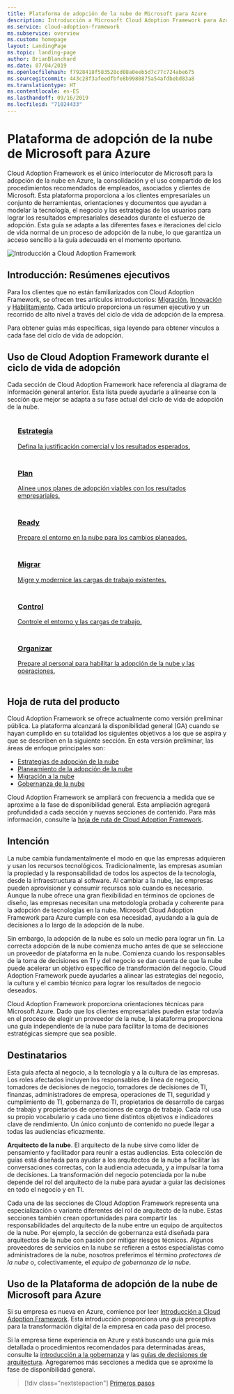 ```yaml
---
title: Plataforma de adopción de la nube de Microsoft para Azure
description: Introducción a Microsoft Cloud Adoption Framework para Azure.
ms.service: cloud-adoption-framework
ms.subservice: overview
ms.custom: homepage
layout: LandingPage
ms.topic: landing-page
author: BrianBlanchard
ms.date: 07/04/2019
ms.openlocfilehash: f7928418f583528cd08a0eeb5d7c77c724abe675
ms.sourcegitcommit: 443c28f3afeedfbfe8b9980875a54afdbebd83a8
ms.translationtype: HT
ms.contentlocale: es-ES
ms.lasthandoff: 09/16/2019
ms.locfileid: "71024433"
---
```

# <a name="microsoft-cloud-adoption-framework-for-azure"></a>Plataforma de adopción de la nube de Microsoft para Azure

Cloud Adoption Framework es el único interlocutor de Microsoft para la adopción de la nube en Azure, la consolidación y el uso compartido de los procedimientos recomendados de empleados, asociados y clientes de Microsoft. Esta plataforma proporciona a los clientes empresariales un conjunto de herramientas, orientaciones y documentos que ayudan a modelar la tecnología, el negocio y las estrategias de los usuarios para lograr los resultados empresariales deseados durante el esfuerzo de adopción. Esta guía se adapta a las diferentes fases e iteraciones del ciclo de vida normal de un proceso de adopción de la nube, lo que garantiza un acceso sencillo a la guía adecuada en el momento oportuno.

![Introducción a Cloud Adoption Framework](./_images/caf-overview.png)

## <a name="getting-started-executive-summaries"></a>Introducción: Resúmenes ejecutivos

Para los clientes que no están familiarizados con Cloud Adoption Framework, se ofrecen tres artículos introductorios: [Migración](./getting-started/migrate.md), [Innovación](./getting-started/innovate.md) y [Habilitamiento](./getting-started/enable.md). Cada artículo proporciona un resumen ejecutivo y un recorrido de alto nivel a través del ciclo de vida de adopción de la empresa.

Para obtener guías más específicas, siga leyendo para obtener vínculos a cada fase del ciclo de vida de adopción.

## <a name="use-the-cloud-adoption-framework-throughout-the-adoption-lifecycle"></a>Uso de Cloud Adoption Framework durante el ciclo de vida de adopción

Cada sección de Cloud Adoption Framework hace referencia al diagrama de información general anterior. Esta lista puede ayudarle a alinearse con la sección que mejor se adapta a su fase actual del ciclo de vida de adopción de la nube.

<!-- markdownlint-disable MD033 -->

<ul class="panelContent cardsF">
    <li style="display: flex; flex-direction: column;">
        <a href="./strategy/index.md">
            <div class="cardSize">
                <div class="cardPadding" style="padding-bottom:10px;">
                    <div class="card" style="padding-bottom:10px;">
                        <div class="cardImageOuter">
                            <div class="cardImage">
                                <img alt="" src="./_images/caf-strategy.png" data-linktype="external">
                            </div>
                        </div>
                        <div class="cardText" style="padding-left:0px;">
                            <h3>Estrategia</h3>
Defina la justificación comercial y los resultados esperados.
                        </div>
                    </div>
                </div>
            </div>
        </a>
    </li>
    <li style="display: flex; flex-direction: column;">
        <a href="./plan/index.md">
            <div class="cardSize">
                <div class="cardPadding" style="padding-bottom:10px;">
                    <div class="card" style="padding-bottom:10px;">
                        <div class="cardImageOuter">
                            <div class="cardImage">
                                <img alt="" src="./_images/caf-plan.png" data-linktype="external">
                            </div>
                        </div>
                        <div class="cardText" style="padding-left:0px;">
                            <h3>Plan</h3>
Alinee unos planes de adopción viables con los resultados empresariales.
                        </div>
                    </div>
                </div>
            </div>
        </a>
    </li>
    <li style="display: flex; flex-direction: column;">
        <a href="./ready/index.md">
            <div class="cardSize">
                <div class="cardPadding" style="padding-bottom:10px;">
                    <div class="card" style="padding-bottom:10px;">
                        <div class="cardImageOuter">
                            <div class="cardImage">
                                <img alt="" src="./_images/caf-ready.png" data-linktype="external">
                            </div>
                        </div>
                        <div class="cardText" style="padding-left:0px;">
                            <h3>Ready</h3>
Prepare el entorno en la nube para los cambios planeados.
                        </div>
                    </div>
                </div>
            </div>
        </a>
    </li>
    <li style="display: flex; flex-direction: column;">
        <a href="./migrate/index.md">
            <div class="cardSize">
                <div class="cardPadding" style="padding-bottom:10px;">
                    <div class="card" style="padding-bottom:10px;">
                        <div class="cardImageOuter">
                            <div class="cardImage">
                                <img alt="" src="./_images/caf-adopt.png" data-linktype="external">
                            </div>
                        </div>
                        <div class="cardText" style="padding-left:0px;">
                            <h3>Migrar</h3>
Migre y modernice las cargas de trabajo existentes.
                        </div>
                    </div>
                </div>
            </div>
        </a>
    </li>
    <li style="display: flex; flex-direction: column;">
        <a href="./govern/index.md">
            <div class="cardSize">
                <div class="cardPadding" style="padding-bottom:10px;">
                    <div class="card" style="padding-bottom:10px;">
                        <div class="cardImageOuter">
                            <div class="cardImage">
                                <img alt="" src="./_images/caf-govern.png" data-linktype="external">
                            </div>
                        </div>
                        <div class="cardText" style="padding-left:0px;">
                            <h3>Control</h3>
Controle el entorno y las cargas de trabajo.
                        </div>
                    </div>
                </div>
            </div>
        </a>
    </li>
    <li style="display: flex; flex-direction: column;">
        <a href="./organize/index.md">
            <div class="cardSize">
                <div class="cardPadding" style="padding-bottom:10px;">
                    <div class="card" style="padding-bottom:10px;">
                        <div class="cardImageOuter">
                            <div class="cardImage">
                                <img alt="" src="./_images/caf-manage.png" data-linktype="external">
                            </div>
                        </div>
                        <div class="cardText" style="padding-left:0px;">
                            <h3>Organizar</h3>
Prepare al personal para habilitar la adopción de la nube y las operaciones.
                        </div>
                    </div>
                </div>
            </div>
        </a>
    </li>
</ul>

## <a name="product-roadmap"></a>Hoja de ruta del producto

Cloud Adoption Framework se ofrece actualmente como versión preliminar pública. La plataforma alcanzará la disponibilidad general (GA) cuando se hayan cumplido en su totalidad los siguientes objetivos a los que se aspira y que se describen en la siguiente sección. En esta versión preliminar, las áreas de enfoque principales son:

- [Estrategias de adopción de la nube](./strategy/index.md)
- [Planeamiento de la adopción de la nube](./plan/index.md)
- [Migración a la nube](./migrate/index.md)
- [Gobernanza de la nube](./govern/guides/index.md)

Cloud Adoption Framework se ampliará con frecuencia a medida que se aproxime a la fase de disponibilidad general. Esta ampliación agregará profundidad a cada sección y nuevas secciones de contenido. Para más información, consulte la [hoja de ruta de Cloud Adoption Framework](./reference/roadmap.md).

## <a name="intent"></a>Intención

La nube cambia fundamentalmente el modo en que las empresas adquieren y usan los recursos tecnológicos. Tradicionalmente, las empresas asumían la propiedad y la responsabilidad de todos los aspectos de la tecnología, desde la infraestructura al software. Al cambiar a la nube, las empresas pueden aprovisionar y consumir recursos solo cuando es necesario. Aunque la nube ofrece una gran flexibilidad en términos de opciones de diseño, las empresas necesitan una metodología probada y coherente para la adopción de tecnologías en la nube. Microsoft Cloud Adoption Framework para Azure cumple con esa necesidad, ayudando a la guía de decisiones a lo largo de la adopción de la nube.

Sin embargo, la adopción de la nube es solo un medio para lograr un fin. La correcta adopción de la nube comienza mucho antes de que se seleccione un proveedor de plataforma en la nube. Comienza cuando los responsables de la toma de decisiones en TI y del negocio se dan cuenta de que la nube puede acelerar un objetivo específico de transformación del negocio. Cloud Adoption Framework puede ayudarles a alinear las estrategias del negocio, la cultura y el cambio técnico para lograr los resultados de negocio deseados.

Cloud Adoption Framework proporciona orientaciones técnicas para Microsoft Azure. Dado que los clientes empresariales pueden estar todavía en el proceso de elegir un proveedor de la nube, la plataforma proporciona una guía independiente de la nube para facilitar la toma de decisiones estratégicas siempre que sea posible.

## <a name="intended-audience"></a>Destinatarios

Esta guía afecta al negocio, a la tecnología y a la cultura de las empresas. Los roles afectados incluyen los responsables de línea de negocio, tomadores de decisiones de negocio, tomadores de decisiones de TI, finanzas, administradores de empresa, operaciones de TI, seguridad y cumplimiento de TI, gobernanza de TI, propietarios de desarrollo de cargas de trabajo y propietarios de operaciones de carga de trabajo. Cada rol usa su propio vocabulario y cada uno tiene distintos objetivos e indicadores clave de rendimiento. Un único conjunto de contenido no puede llegar a todas las audiencias eficazmente.

**Arquitecto de la nube**. El arquitecto de la nube sirve como líder de pensamiento y facilitador para reunir a estas audiencias. Esta colección de guías está diseñada para ayudar a los arquitectos de la nube a facilitar las conversaciones correctas, con la audiencia adecuada, y a impulsar la toma de decisiones. La transformación del negocio potenciada por la nube depende del rol del arquitecto de la nube para ayudar a guiar las decisiones en todo el negocio y en TI.

Cada una de las secciones de Cloud Adoption Framework representa una especialización o variante diferentes del rol de arquitecto de la nube. Estas secciones también crean oportunidades para compartir las responsabilidades del arquitecto de la nube entre un equipo de arquitectos de la nube. Por ejemplo, la sección de gobernanza está diseñada para arquitectos de la nube con pasión por mitigar riesgos técnicos. Algunos proveedores de servicios en la nube se refieren a estos especialistas como administradores de la nube, nosotros preferimos el término _protectores de la nube_ o, colectivamente, el _equipo de gobernanza de la nube_.

## <a name="how-to-use-the-microsoft-cloud-adoption-framework-for-azure"></a>Uso de la Plataforma de adopción de la nube de Microsoft para Azure

Si su empresa es nueva en Azure, comience por leer [Introducción a Cloud Adoption Framework](./getting-started/migrate.md). Esta introducción proporciona una guía preceptiva para la transformación digital de la empresa en cada paso del proceso.

Si la empresa tiene experiencia en Azure y está buscando una guía más detallada o procedimientos recomendados para determinadas áreas, consulte la [introducción a la gobernanza](./govern/index.md) y las [guías de decisiones de arquitectura](./decision-guides/index.md). Agregaremos más secciones a medida que se aproxime la fase de disponibilidad general.

> [!div class="nextstepaction"]
> [Primeros pasos](./getting-started/migrate.md)
